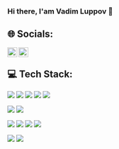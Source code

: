 ### Hi there, I'am Vadim Luppov 👋


## 🌐 Socials: <a href="https://t.me/lpv_vadim">
  <img align="left" alt="Telegram" width="22px" src="https://camo.githubusercontent.com/5c1975da7d9ab735ceb71c57b6c7e48ff3e08ca4/68747470733a2f2f6564656e742e6769746875622e696f2f537570657254696e7949636f6e732f696d616765732f7376672f74656c656772616d2e737667">
</a>

<a href="https://vk.com/id63208">
  <img align="left" alt="Twitter" width="22px" src="https://upload.wikimedia.org/wikipedia/commons/thumb/2/21/VK.com-logo.svg/288px-VK.com-logo.svg.png" />
</a>

</br>

## 💻 Tech Stack:

<img src="https://img.shields.io/badge/ansible-FFE4C4?style=for-the-badge&logo=ansible&logoColor=black"/> <img src="https://img.shields.io/badge/jenkins-FFE4C4?style=for-the-badge&logo=jenkins&logoColor=black"/> <img src="https://img.shields.io/badge/terraform-FFE4C4?style=for-the-badge&logo=terraform&logoColor=black"/> <img src="https://img.shields.io/badge/kubernetes-FFE4C4?style=for-the-badge&logo=kubernetes&logoColor=black"/> <img src="https://img.shields.io/badge/docker-ADD8E6?style=for-the-badge&logo=docker&logoColor=black"/>

<img src="https://img.shields.io/badge/git-A0522D?style=for-the-badge&logo=git&logoColor=black"/> <img src="https://img.shields.io/badge/github-A0522D?style=for-the-badge&logo=github&logoColor=black"/> 

<img src="https://img.shields.io/badge/GNU Bash-00FFFF?style=for-the-badge&logo=GNU Bash&logoColor=black"/> <img src="https://img.shields.io/badge/Python-00FFFF?style=for-the-badge&logo=Python&logoColor=white"/> <img src="https://img.shields.io/badge/html5-87CEFA?style=for-the-badge&logo=html5&logoColor=black"/> <img src="https://img.shields.io/badge/css3-87CEFA?style=for-the-badge&logo=css3&logoColor=black"/>

<img src="https://img.shields.io/badge/linux-black?style=for-the-badge&logo=linux&logoColor=white"/> <img src="https://img.shields.io/badge/nginx-black?style=for-the-badge&logo=nginx&logoColor=white"/>
